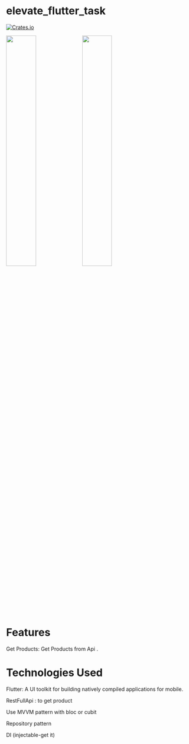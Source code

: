 # elevate_flutter_task

[![Crates.io](https://img.shields.io/crates/l/rustc-serialize.svg?maxAge=2592000)]()


<img width="40%" src="https://github.com/user-attachments/assets/529dd0dd-3953-4e44-8629-dfd0a1cf08bd"/>
<img width="40%" src="https://github.com/user-attachments/assets/f382e776-eeb7-49b4-adaf-02a38564607e"/>

# Features

Get Products: Get Products from Api .

# Technologies Used

Flutter: A UI toolkit for building natively compiled applications for mobile.

RestFullApi : to get product

Use MVVM pattern with bloc or cubit

Repository pattern 

DI (injectable-get it)

